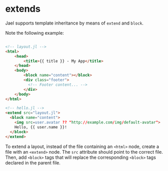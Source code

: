 # extends

Jael supports template inheritance by means of `extend` and `block`.

Note the following example:

```html

<!-- layout.jl -->
<html>
    <head>
        <title>{{ title }} - My App</title>
    </head>
    <body>
        <block name="content"></block>
        <div class="footer">
          <!-- Footer content... -->
        </div>
    </body>
</html>

<!-- hello.jl -->
<extend src="layout.jl">
  <block name="content">
    <img src=user.avatar ?? "http://example.com/img/default-avatar">
    Hello, {{ user.name }}!
  </block>
</extend>
```

To extend a layout, instead of the file containing an `<html>` node, create a file with an `<extend>` node. The `src` attribute should point to the correct file. Then, add `<block>` tags that will replace the corresponding `<block>` tags declared in the parent file.

